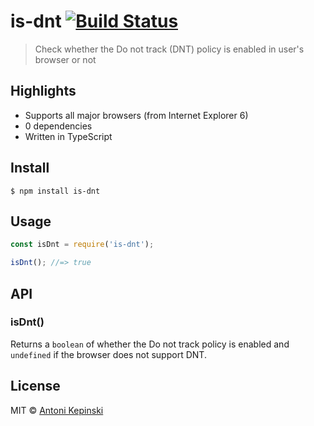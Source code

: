 # is-dnt [![Build Status](https://travis-ci.org/xxczaki/is-dnt.svg?branch=master)](https://travis-ci.org/xxczaki/is-dnt)

> Check whether the Do not track (DNT) policy is enabled in user's browser or not

## Highlights

- Supports all major browsers (from Internet Explorer 6)
- 0 dependencies
- Written in TypeScript

## Install

```
$ npm install is-dnt
```


## Usage

```js
const isDnt = require('is-dnt');

isDnt(); //=> true
```


## API

### isDnt()

Returns a `boolean` of whether the Do not track policy is enabled and `undefined` if the browser does not support DNT.

## License

MIT © [Antoni Kepinski](https://kepinski.me)

